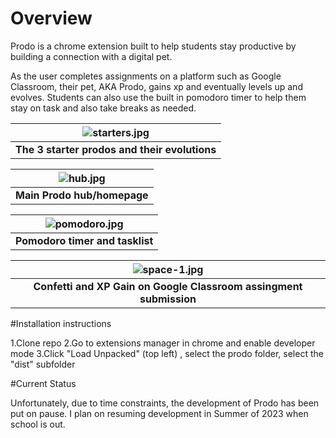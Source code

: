# Overview

Prodo is a chrome extension built to help students stay productive by building a connection with a digital pet.

As the user completes assignments on a platform such as Google Classroom, their pet, AKA Prodo, gains xp and eventually levels up and evolves. Students can also use the built in pomodoro timer to help them stay on task and also take breaks as needed. 

| ![starters.jpg](https://i.imgur.com/YgOYDXD.png) |
|:--:|
| <b>The 3 starter prodos and their evolutions</b>|

| ![hub.jpg](https://i.imgur.com/QoE4pIG.png) |
|:--:|
| <b>Main Prodo hub/homepage</b>|

| ![pomodoro.jpg](https://i.imgur.com/NsZ98A7.png) |
|:--:|
| <b>Pomodoro timer and tasklist</b>|

| ![space-1.jpg](https://i.imgur.com/P53crNN.png) |
|:--:|
| <b>Confetti and XP Gain on Google Classroom assingment submission</b>|

#Installation instructions

1.Clone repo
2.Go to extensions manager in chrome and enable developer mode
3.Click "Load Unpacked" (top left) , select the prodo folder, select the "dist" subfolder

#Current Status

Unfortunately, due to time constraints, the development of Prodo has been put on pause. I plan on resuming development in Summer of 2023 when school is out.
